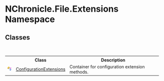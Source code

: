 # NChronicle.File.Extensions Namespace

## Classes
&nbsp;<table><tr><th></th><th>Class</th><th>Description</th></tr><tr><td>![Public class](media/pubclass.gif "Public class")</td><td><a href="T_NChronicle_File_Extensions_ConfigurationExtensions.md">ConfigurationExtensions</a></td><td>
Container for configuration extension methods.</td></tr></table>&nbsp;

